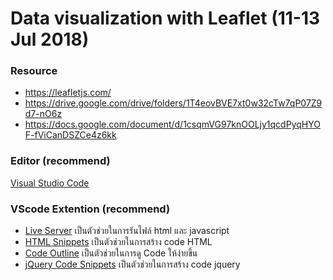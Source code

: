 # Data visualization with Leaflet (11-13 Jul 2018)

### Resource
 - https://leafletjs.com/
- https://drive.google.com/drive/folders/1T4eovBVE7xt0w32cTw7qP07Z9d7-nO6z
- https://docs.google.com/document/d/1csqmVG97knOOLjy1qcdPyqHYOF-fViCanDSZCe4z6kk

### Editor (recommend)
[Visual Studio Code](https://code.visualstudio.com/)

### VScode Extention (recommend)
- [Live Server] เป็นตัวช่วยในการรันไฟล์ html และ javascript
- [HTML Snippets] เป็นตัวช่วยในการสร้าง code HTML
- [Code Outline] เป็นตัวช่วยในการดู Code ให้ง่ายขึ้น
- [jQuery Code Snippets] เป็นตัวช่วยในการสร้าง code jquery






[jQuery Code Snippets]:https://marketplace.visualstudio.com/items?itemName=donjayamanne.jquerysnippets


[Code Outline]:https://marketplace.visualstudio.com/items?itemName=patrys.vscode-code-outline

[HTML Snippets]:https://marketplace.visualstudio.com/items?itemName=abusaidm.html-snippets

[Live Server]:https://marketplace.visualstudio.com/items?itemName=ritwickdey.LiveServer
